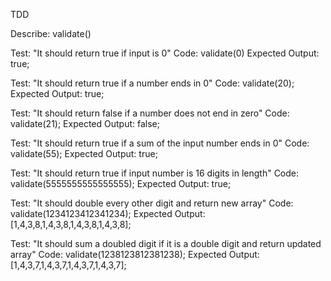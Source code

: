 TDD

Describe: validate()

Test: "It should return true if input is 0"
Code: validate(0)
Expected Output: true;

Test: "It should return true if a number ends in 0"
Code: validate(20);
Expected Output: true;

Test: "It should return false if a number does not end in zero"
Code: validate(21);
Expected Output: false;

Test: "It should return true if a sum of the input number ends in 0"
Code: validate(55);
Expected Output: true;

Test: "It should return true if input number is 16 digits in length"
Code: validate(5555555555555555);
Expected Output: true;

Test: "It should double every other digit and return new array"
Code: validate(1234123412341234);
Expected Output: [1,4,3,8,1,4,3,8,1,4,3,8,1,4,3,8];

Test: "It should sum a doubled digit if it is a double digit and return updated array"
Code: validate(1238123812381238);
Expected Output: [1,4,3,7,1,4,3,7,1,4,3,7,1,4,3,7];